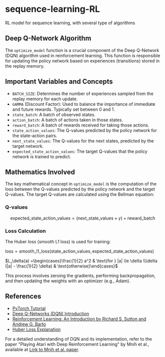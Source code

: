 # sequence-learning-RL
RL model for sequence learning, with several type of algorithms

## Deep Q-Network Algorithm
The `optimize_model` function is a crucial component of the Deep Q-Network (DQN) algorithm used in reinforcement learning. This function is responsible for updating the policy network based on experiences (transitions) stored in the replay memory.

## Important Variables and Concepts

- `BATCH_SIZE`: Determines the number of experiences sampled from the replay memory for each update.
- `GAMMA` (Discount Factor): Used to balance the importance of immediate and future rewards. Typically set between 0 and 1.
- `state_batch`: A batch of observed states.
- `action_batch`: A batch of actions taken in those states.
- `reward_batch`: A batch of rewards received for taking those actions.
- `state_action_values`: The Q-values predicted by the policy network for the state-action pairs.
- `next_state_values`: The Q-values for the next states, predicted by the target network.
- `expected_state_action_values`: The target Q-values that the policy network is trained to predict.

## Mathematics Involved

The key mathematical concept in `optimize_model` is the computation of the loss between the Q-values predicted by the policy network and the target Q-values. The target Q-values are calculated using the Bellman equation:

### Q-values
$$\text{expected\_state\_action\_values} = (\text{next\_state\_values} \times \gamma) + \text{reward\_batch}$$

### Loss Calculation

The Huber loss (smooth L1 loss) is used for training:

$\text{loss} = \text{smooth\_l1\_loss}(\text{state\_action\_values}, \text{expected\_state\_action\_values})$

$L_\delta(a) =\begin{cases}\frac{1}{2} a^2 & \text{for } |a| \le \delta \\\delta (|a| - \frac{1}{2} \delta) & \text{otherwise}\end{cases}$


This process involves zeroing the gradients, performing backpropagation, and then updating the weights with an optimizer (e.g., Adam).

## References
- [PyTorch Tutorial](https://pytorch.org/tutorials/intermediate/reinforcement_q_learning.html)
- [Deep Q-Networks (DQN) Introduction](https://example-link-to-dqn-intro.com)
- [Reinforcement Learning: An Introduction by Richard S. Sutton and Andrew G. Barto](https://example-link-to-sutton-barto-book.com)
- [Huber Loss Explanation](https://example-link-to-huber-loss.com)

For a detailed understanding of DQN and its implementation, refer to the paper "Playing Atari with Deep Reinforcement Learning" by Mnih et al., available at [Link to Mnih et al. paper](https://example-link-to-mnih-paper.com).